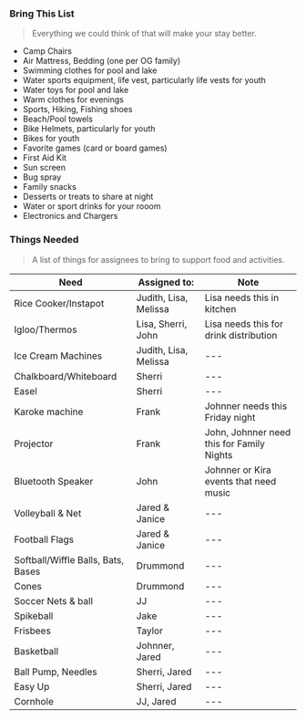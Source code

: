 ### Bring This List
> Everything we could think of that will make your stay better.
- Camp Chairs
- Air Mattress, Bedding (one per OG family)
- Swimming clothes for pool and lake
- Water sports equipment, life vest, particularly life vests for youth
- Water toys for pool and lake
- Warm clothes for evenings
- Sports, Hiking, Fishing shoes
- Beach/Pool towels
- Bike Helmets, particularly for youth
- Bikes for youth
- Favorite games (card or board games)
- First Aid Kit
- Sun screen
- Bug spray
- Family snacks
- Desserts or treats to share at night
- Water or sport drinks for your rooom
- Electronics and Chargers


### Things Needed
> A list of things for assignees to bring to support food and activities.

| Need | Assigned to: | Note |
| --- | --- | --- |
| Rice Cooker/Instapot | Judith, Lisa, Melissa | Lisa needs this in kitchen |
| Igloo/Thermos | Lisa, Sherri, John | Lisa needs this for drink distribution |
| Ice Cream Machines | Judith, Lisa, Melissa | --- |
| Chalkboard/Whiteboard | Sherri | --- |
| Easel | Sherri | --- |
| Karoke machine | Frank | Johnner needs this Friday night |
| Projector | Frank | John, Johnner need this for Family Nights |
| Bluetooth Speaker | John | Johnner or Kira events that need music |
| Volleyball & Net | Jared & Janice | --- |
| Football Flags | Jared & Janice | --- |
| Softball/Wiffle Balls, Bats, Bases | Drummond | --- |
| Cones | Drummond | --- |
| Soccer Nets & ball | JJ | --- |
| Spikeball | Jake | --- |
| Frisbees | Taylor | --- |
| Basketball | Johnner, Jared | --- |
| Ball Pump, Needles | Sherri, Jared | --- |
| Easy Up | Sherri, Jared | --- |
| Cornhole | JJ, Jared | --- |












